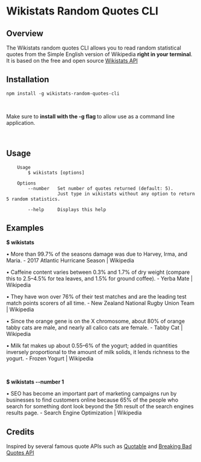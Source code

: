 # Wikistats Random Quotes CLI

## Overview

The Wikistats random quotes CLI allows you to read random statistical quotes from the Simple English version of Wikipedia <strong>right in your terminal</strong>.  It is based on the free and open source [Wikistats API](https://github.com/statistron/wikistatsAPI)


## Installation

```
npm install -g wikistats-random-quotes-cli
```

<br>

Make sure to <strong> install with the -g flag </strong> to allow use as a command line application.

<br>

## Usage

```
    Usage
        $ wikistats [options]

    Options
        --number   Set number of quotes returned (default: 5). 
                   Just type in wikistats without any option to return 5 random statistics.

        --help     Displays this help 

```

## Examples


<b> $ wikistats </b>


• More than 99.7% of the seasons damage was due to Harvey, Irma, and Maria. - 2017 Atlantic Hurricane Season | Wikipedia

• Caffeine content varies between 0.3% and 1.7% of dry weight (compare this to 2.5–4.5% for tea leaves, and 1.5% for ground coffee). - Yerba Mate | Wikipedia

• They have won over 76% of their test matches and are the leading test match points scorers of all time. - New Zealand National Rugby Union Team | Wikipedia

• Since the orange gene is on the X chromosome, about 80% of orange tabby cats are male, and nearly all calico cats are female. - Tabby Cat | Wikipedia

• Milk fat makes up about 0.55–6% of the yogurt; added in quantities inversely proportional to the amount of milk solids, it lends richness to the yogurt. - Frozen Yogurt | Wikipedia

<br>            

<b> $ wikistats --number 1 </b>

• SEO has become an important part of marketing campaigns run by businesses to find customers online because 65% of the people who search for something dont look beyond the 5th result of the search engines results page. - Search Engine Optimization | Wikipedia



## Credits
Inspired by several famous quote APIs such as [Quotable](https://github.com/lukePeavey/quotable) and [Breaking Bad Quotes API](https://github.com/shevabam/breaking-bad-quotes)